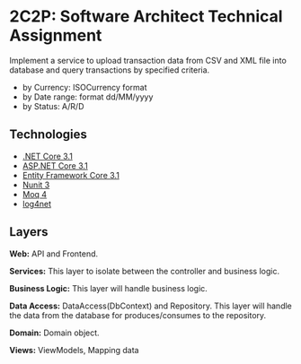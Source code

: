 # 2C2P: Software Architect Technical Assignment
Implement a service to upload transaction data from CSV and XML file into database
and query transactions by specified criteria.

- by Currency: ISOCurrency format
- by Date range: format dd/MM/yyyy 
- by Status: A/R/D

## Technologies
* [.NET Core 3.1](https://dotnet.microsoft.com/download)
* [ASP.NET Core 3.1](https://docs.microsoft.com/en-us/aspnet/core)
* [Entity Framework Core 3.1](https://docs.microsoft.com/en-us/ef/core)
* [Nunit 3](https://nunit.org/)
* [Moq 4](https://github.com/moq/moq4)
* [log4net](http://logging.apache.org/log4net/)

## Layers
**Web:** API and Frontend.

**Services:** This layer to isolate between the controller and business logic.

**Business Logic:** This layer will handle business logic.

**Data Access:** DataAccess(DbContext) and Repository.
This layer will handle the data from the database for produces/consumes to the repository.

**Domain:** Domain object.

**Views:** ViewModels, Mapping data
